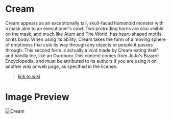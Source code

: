 # Cream

Cream appears as an exceptionally tall, skull-faced humanoid monster with a mask akin to an executioner's cowl. Two protruding horns are also visible on the mask, and much like Atum and The World, has heart-shaped motifs on its body. When using its ability, Cream takes the form of a moving sphere of emptiness that cuts its way through any objects or people it passes through. This second form is actually a void made by Cream eating itself and Vanilla Ice, like an Ouroboro
This content comes from JoJo's Bizarre Encyclopedia, and must be attributed to its authors if you are using it on another wiki or web page, as specified in the license.

> [link to wiki](https://jojo.fandom.com/wiki/Cream)

# Image Preview

![Cream](https://static.wikia.nocookie.net/jjba/images/8/83/Cream.png/revision/latest?cb=20160503173330 "Cream")
